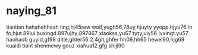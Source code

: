 # naying_81
tiantian
hahahahhaah
ling;hj45rew
woif,yugh56,78uy,hjuyty
yyopp.hjyu76
in fo,hjut.89iui
buxingd.897ujhy;897867
xiaokss,yu67
tyty,uiy56
lvxingt.yu57
haohaob
guyid,gf98
ditie,ghter56
2.4git,ghfer
hh09,hh65
hewei90,hjg69
kuaidi
tiant
shenmewy
gouz
xiahua12.gfg
shiji90
